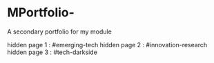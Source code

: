 # MPortfolio-
A secondary portfolio for my module

hidden page 1 : #emerging-tech
hidden page 2 : #innovation-research
hidden page 3 : #tech-darkside
